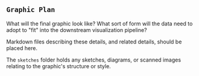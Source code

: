 ## `Graphic Plan`

What will the final graphic look like? What sort of form will the data need to adopt to "fit" into the downstream visualization pipeline? 

Markdown files describing these details, and related details, should be placed here.

The ``sketches`` folder holds any sketches, diagrams, or scanned images relating to the graphic's structure or style.